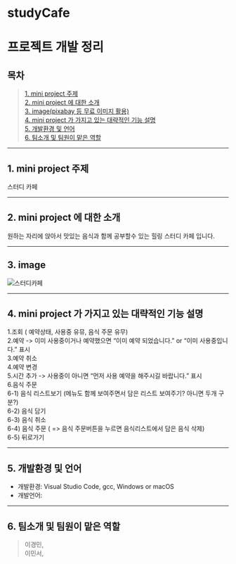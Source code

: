 # studyCafe

프로젝트 개발 정리
=============
목차
---
> [1. mini project 주제](#1.-mini-project-주제)           
> [2. mini project 에 대한 소개](#2.-mini-project-에-대한-소개)        
> [3. image(pixabay 등 무료 이미지 활용)](#3.-image)    
> [4. mini project 가 가지고 있는 대략적인 기능 설명](#4.-mini-project-가-가지고-있는-대략적인-기능-설명)        
> [5. 개발환경 및 언어](#5.-개발환경-및-언어)         
> [6. 팀소개 및 팀원이 맡은 역할](#6.-팀소개-및-팀원이-맡은-역할)           

---
## 1. mini project 주제
스터디 카페

---
## 2. mini project 에 대한 소개
원하는 자리에 앉아서 맛있는 음식과 함께 공부할수 있는 힐링 스터디 카페 입니다.

---
## 3. image
![스터디카페](https://user-images.githubusercontent.com/103713510/166219968-287222ff-4e19-4238-acd3-6bb4db8e3770.jpg)

---
## 4. mini project 가 가지고 있는 대략적인 기능 설명
1.조회 ( 예약상태, 사용중 유뮤, 음식 주문 유무)<br>
2.예약 -> 이미 사용중이거나 예약했으면 “이미 예약 되었습니다.” or “이미 사용중입니다.” 표시<br>
3.예약 취소<br>
4.예약 변경<br>
5.시간 추가 -> 사용중이 아니면 “먼저 사용 예약을 해주시길 바랍니다.” 표시<br>
6.음식 주문<br>
6-1) 음식 리스트보기 (메뉴도 함께 보여주면서 담은 리스트 보여주기? 아니면 두개 구분?)<br>
6-2) 음식 담기<br>
6-3) 음식 취소<br>
6-4) 음식 주문 ( => 음식 주문버튼을 누르면 음식리스트에서 담은 음식 삭제)<br>
6-5) 뒤로가기<br>

---
## 5. 개발환경 및 언어
* 개발환경: Visual Studio Code, gcc, Windows or macOS<br>
* 개발언어: 

---
## 6. 팀소개 및 팀원이 맡은 역할
> 이경민,<br>
> 이민서,<br> 

